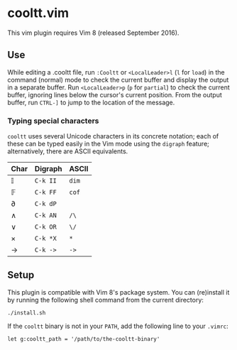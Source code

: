 # cooltt.vim

This vim plugin requires Vim 8 (released September 2016).

## Use

While editing a .cooltt file, run `:Cooltt` or `<LocalLeader>l` (`l` for `load`)
in the command (normal) mode to check the current buffer and display the output
in a separate buffer. Run `<LocalLeader>p` (`p` for `partial`) to check the
current buffer, ignoring lines below the cursor's current position. From the
output buffer, run `CTRL-]` to jump to the location of the message.

### Typing special characters

`cooltt` uses several Unicode characters in its concrete notation; each of these
can be typed easily in the Vim mode using the `digraph` feature; alternatively,
there are ASCII equivalents.

| Char | Digraph   | ASCII |
|------|-----------|-------|
| 𝕀    | `C-k II`  | `dim` |
| 𝔽    | `C-k FF`  | `cof` |
| ∂    | `C-k dP`  |       |
| ∧    | `C-k AN`  | `/\`  |
| ∨    | `C-k OR`  | `\/`  |
| ×    | `C-k *X`  | `*`   |
| →    | `C-k ->`  | `->`  |

## Setup

This plugin is compatible with Vim 8's package system. You can (re)install it by
running the following shell command from the current directory:

    ./install.sh

If the `cooltt` binary is not in your `PATH`, add the following line to your
`.vimrc`:

    let g:cooltt_path = '/path/to/the-cooltt-binary'
